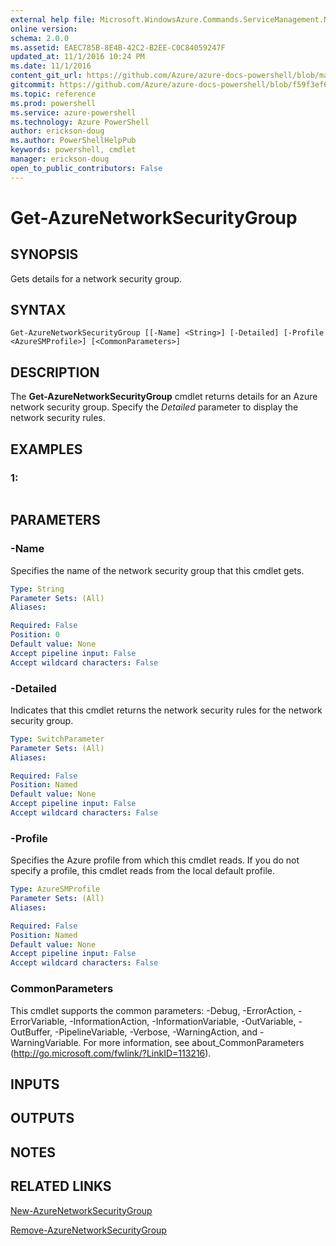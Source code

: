 ```yaml
---
external help file: Microsoft.WindowsAzure.Commands.ServiceManagement.Network.dll-Help.xml
online version: 
schema: 2.0.0
ms.assetid: EAEC785B-8E4B-42C2-B2EE-C0C84059247F
updated_at: 11/1/2016 10:24 PM
ms.date: 11/1/2016
content_git_url: https://github.com/Azure/azure-docs-powershell/blob/master/azureps-cmdlets-docs/ServiceManagement/Azure.Networking/v1.6.1/Get-AzureNetworkSecurityGroup.md
gitcommit: https://github.com/Azure/azure-docs-powershell/blob/f59f3ef60bc592383812213e69fd77ba950759ed/azureps-cmdlets-docs/ServiceManagement/Azure.Networking/v1.6.1/Get-AzureNetworkSecurityGroup.md
ms.topic: reference
ms.prod: powershell
ms.service: azure-powershell
ms.technology: Azure PowerShell
author: erickson-doug
ms.author: PowerShellHelpPub
keywords: powershell, cmdlet
manager: erickson-doug
open_to_public_contributors: False
---
```


# Get-AzureNetworkSecurityGroup

## SYNOPSIS
Gets details for a network security group.

## SYNTAX

```
Get-AzureNetworkSecurityGroup [[-Name] <String>] [-Detailed] [-Profile <AzureSMProfile>] [<CommonParameters>]
```

## DESCRIPTION
The **Get-AzureNetworkSecurityGroup** cmdlet returns details for an Azure network security group.
Specify the *Detailed* parameter to display the network security rules.

## EXAMPLES

### 1:
```

```

## PARAMETERS

### -Name
Specifies the name of the network security group that this cmdlet gets.

```yaml
Type: String
Parameter Sets: (All)
Aliases: 

Required: False
Position: 0
Default value: None
Accept pipeline input: False
Accept wildcard characters: False
```

### -Detailed
Indicates that this cmdlet returns the network security rules for the network security group.

```yaml
Type: SwitchParameter
Parameter Sets: (All)
Aliases: 

Required: False
Position: Named
Default value: None
Accept pipeline input: False
Accept wildcard characters: False
```

### -Profile
Specifies the Azure profile from which this cmdlet reads. 
If you do not specify a profile, this cmdlet reads from the local default profile.

```yaml
Type: AzureSMProfile
Parameter Sets: (All)
Aliases: 

Required: False
Position: Named
Default value: None
Accept pipeline input: False
Accept wildcard characters: False
```

### CommonParameters
This cmdlet supports the common parameters: -Debug, -ErrorAction, -ErrorVariable, -InformationAction, -InformationVariable, -OutVariable, -OutBuffer, -PipelineVariable, -Verbose, -WarningAction, and -WarningVariable. For more information, see about_CommonParameters (http://go.microsoft.com/fwlink/?LinkID=113216).

## INPUTS

## OUTPUTS

## NOTES

## RELATED LINKS

[New-AzureNetworkSecurityGroup](xref:ServiceManagement/Azure.Networking/v1.6.1/New-AzureNetworkSecurityGroup.md)

[Remove-AzureNetworkSecurityGroup](xref:ServiceManagement/Azure.Networking/v1.6.1/Remove-AzureNetworkSecurityGroup.md)


